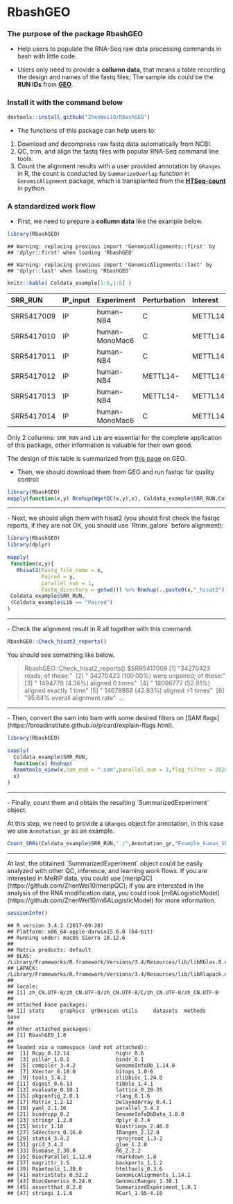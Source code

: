 RbashGEO
================

### The purpose of the package RbashGEO

-   Help users to populate the RNA-Seq raw data processing commands in bash with little code.

-   Users only need to provide a **collumn data**, that means a table recording the design and names of the fastq files; The sample ids could be the **RUN IDs** from [**GEO**](https://www.ncbi.nlm.nih.gov/geo/).

### Install it with the command below

``` r
devtools::install_github("ZhenWei10/RbashGEO")
```

-   The functions of this package can help users to:

1.  Download and decompress raw fastq data automatically from NCBI.
2.  QC, trim, and align the fastq files with popular RNA-Seq command line tools.
3.  Count the alignment results with a user provided annotation by `GRanges` in R, the count is conducted by `SummarizeOverlap` function in `GenomicAlignment` package, which is transplanted from the [**HTSeq-count**](http://htseq.readthedocs.io/en/release_0.9.1/) in python.

### A standardized work flow

-   First, we need to prepare a **collumn data** like the example below.

``` r
library(RbashGEO)
```

    ## Warning: replacing previous import 'GenomicAlignments::first' by
    ## 'dplyr::first' when loading 'RbashGEO'

    ## Warning: replacing previous import 'GenomicAlignments::last' by
    ## 'dplyr::last' when loading 'RbashGEO'

``` r
knitr::kable( Coldata_example[1:6,1:6] )
```

| SRR\_RUN   | IP\_input | Experiment     | Perturbation | Interest | Lib    |
|:-----------|:----------|:---------------|:-------------|:---------|:-------|
| SRR5417009 | IP        | human-NB4      | C            | METTL14  | Single |
| SRR5417010 | IP        | human-MonoMac6 | C            | METTL14  | Single |
| SRR5417011 | IP        | human-NB4      | C            | METTL14  | Single |
| SRR5417012 | IP        | human-NB4      | METTL14-     | METTL14  | Single |
| SRR5417013 | IP        | human-NB4      | METTL14-     | METTL14  | Single |
| SRR5417014 | IP        | human-MonoMac6 | C            | METTL14  | Single |

Only 2 collumns: `SRR_RUN` and `Lib` are essential for the complete application of this package, other information is valuable for their own good.

The design of this table is summarized from [this page](https://www.ncbi.nlm.nih.gov/Traces/study/?acc=SRP103072) on GEO.

-   Then, we should download them from GEO and run fastqc for quality control:

``` r
library(RbashGEO)
mapply(function(x,y) Rnohup(WgetQC(x,y),x), Coldata_example$SRR_RUN,Coldata_example$Lib == "Paired")
```

<hr/>
-   Next, we should align them with hisat2 (you should first check the fastqc reports, if they are not OK, you should use `Rtrim_galore` before alignment):

``` r
library(RbashGEO)
library(dplyr)

mapply(
 function(x,y){
   Rhisat2(Fastq_file_name = x,
           Paired = y,
           parallel_num = 1,
           Fastq_directory = getwd()) %>% Rnohup(.,paste0(x,"_hisat2"))}, 
 Coldata_example$SRR_RUN,
 (Coldata_example$Lib == "Paired")
)
```

<hr/>
-   Check the alignment result in R all together with this command.

``` r
RbashGEO::Check_hisat2_reports()
```

You should see something like below.

> RbashGEO::Check\_hisat2\_reports()
> $SRR5417009
> \[1\] "34270423 reads; of these:" 
> \[2\] " 34270423 (100.00%) were unpaired; of these:"
> \[3\] " 1494778 (4.36%) aligned 0 times" 
> \[4\] " 18096777 (52.81%) aligned exactly 1 time"
> \[5\] " 14678868 (42.83%) aligned &gt;1 times" 
> \[6\] "95.64% overall alignment rate" 
> ...

<hr/>
-   Then, convert the sam into bam with some desired filters on [SAM flags](https://broadinstitute.github.io/picard/explain-flags.html).

``` r
library(RbashGEO)

sapply(
  Coldata_example$SRR_RUN,
  function(x) Rnohup(
  Rsamtools_view(x,sam_end = ".sam",parallel_num = 1,flag_filter = 2820),
  x)
)
```

<hr/>
-   Finally, count them and obtain the resulting `SummarizedExperiment` object.

At this step, we need to provide a `GRanges` object for annotation, in this case we use `Annotation_gr` as an example.

``` r
Count_SRRs(Coldata_example$SRR_RUN,"./",Annotation_gr,"Example_human_SE")
```

<hr/>
At last, the obtained `SummarizedExperiment` object could be easily analyzed with other QC, inference, and learning work flows. If you are interested in MeRIP data, you could use [meripQC](https://github.com/ZhenWei10/meripQC); if you are interested in the analysis of the RNA modification data, you could look [m6ALogisticModel](https://github.com/ZhenWei10/m6ALogisticModel) for more information.

``` r
sessionInfo()
```

    ## R version 3.4.2 (2017-09-28)
    ## Platform: x86_64-apple-darwin15.6.0 (64-bit)
    ## Running under: macOS Sierra 10.12.6
    ## 
    ## Matrix products: default
    ## BLAS: /Library/Frameworks/R.framework/Versions/3.4/Resources/lib/libRblas.0.dylib
    ## LAPACK: /Library/Frameworks/R.framework/Versions/3.4/Resources/lib/libRlapack.dylib
    ## 
    ## locale:
    ## [1] zh_CN.UTF-8/zh_CN.UTF-8/zh_CN.UTF-8/C/zh_CN.UTF-8/zh_CN.UTF-8
    ## 
    ## attached base packages:
    ## [1] stats     graphics  grDevices utils     datasets  methods   base     
    ## 
    ## other attached packages:
    ## [1] RbashGEO_1.0
    ## 
    ## loaded via a namespace (and not attached):
    ##  [1] Rcpp_0.12.14               highr_0.6                 
    ##  [3] pillar_1.0.1               bindr_0.1                 
    ##  [5] compiler_3.4.2             GenomeInfoDb_1.14.0       
    ##  [7] XVector_0.18.0             bitops_1.0-6              
    ##  [9] tools_3.4.2                zlibbioc_1.24.0           
    ## [11] digest_0.6.13              tibble_1.4.1              
    ## [13] evaluate_0.10.1            lattice_0.20-35           
    ## [15] pkgconfig_2.0.1            rlang_0.1.6               
    ## [17] Matrix_1.2-12              DelayedArray_0.4.1        
    ## [19] yaml_2.1.16                parallel_3.4.2            
    ## [21] bindrcpp_0.2               GenomeInfoDbData_1.0.0    
    ## [23] stringr_1.2.0              dplyr_0.7.4               
    ## [25] knitr_1.18                 Biostrings_2.46.0         
    ## [27] S4Vectors_0.16.0           IRanges_2.12.0            
    ## [29] stats4_3.4.2               rprojroot_1.3-2           
    ## [31] grid_3.4.2                 glue_1.2.0                
    ## [33] Biobase_2.38.0             R6_2.2.2                  
    ## [35] BiocParallel_1.12.0        rmarkdown_1.8             
    ## [37] magrittr_1.5               backports_1.1.2           
    ## [39] Rsamtools_1.30.0           htmltools_0.3.6           
    ## [41] matrixStats_0.52.2         GenomicAlignments_1.14.1  
    ## [43] BiocGenerics_0.24.0        GenomicRanges_1.30.1      
    ## [45] assertthat_0.2.0           SummarizedExperiment_1.8.1
    ## [47] stringi_1.1.6              RCurl_1.95-4.10
